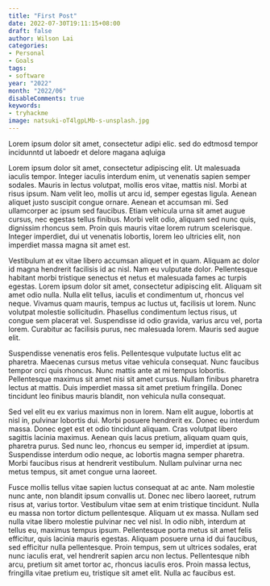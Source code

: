 ```yaml
---
title: "First Post"
date: 2022-07-30T19:11:15+08:00
draft: false
author: Wilson Lai
categories:
- Personal
- Goals
tags:
- software
year: "2022"
month: "2022/06"
disableComments: true
keywords:
- tryhackme
image: natsuki-oT4lgpLMb-s-unsplash.jpg
---
```

Lorem ipsum dolor sit amet, consectetur adipi elic. sed do edtmosd tempor incidunntd ut laboedr et delore magana aqluiga
<!--more-->
Lorem ipsum dolor sit amet, consectetur adipiscing elit. Ut malesuada iaculis tempor. Integer iaculis interdum enim, ut venenatis sapien semper sodales. Mauris in lectus volutpat, mollis eros vitae, mattis nisl. Morbi at risus ipsum. Nam velit leo, mollis ut arcu id, semper egestas ligula. Aenean aliquet justo suscipit congue ornare. Aenean et accumsan mi. Sed ullamcorper ac ipsum sed faucibus. Etiam vehicula urna sit amet augue cursus, nec egestas tellus finibus. Morbi velit odio, aliquam sed nunc quis, dignissim rhoncus sem. Proin quis mauris vitae lorem rutrum scelerisque. Integer imperdiet, dui ut venenatis lobortis, lorem leo ultricies elit, non imperdiet massa magna sit amet est.

Vestibulum at ex vitae libero accumsan aliquet et in quam. Aliquam ac dolor id magna hendrerit facilisis id ac nisl. Nam eu vulputate dolor. Pellentesque habitant morbi tristique senectus et netus et malesuada fames ac turpis egestas. Lorem ipsum dolor sit amet, consectetur adipiscing elit. Aliquam sit amet odio nulla. Nulla elit tellus, iaculis et condimentum ut, rhoncus vel neque. Vivamus quam mauris, tempus ac luctus ut, facilisis ut lorem. Nunc volutpat molestie sollicitudin. Phasellus condimentum lectus risus, ut congue sem placerat vel. Suspendisse id odio gravida, varius arcu vel, porta lorem. Curabitur ac facilisis purus, nec malesuada lorem. Mauris sed augue elit.

Suspendisse venenatis eros felis. Pellentesque vulputate luctus elit ac pharetra. Maecenas cursus metus vitae vehicula consequat. Nunc faucibus tempor orci quis rhoncus. Nunc mattis ante at mi tempus lobortis. Pellentesque maximus sit amet nisi sit amet cursus. Nullam finibus pharetra lectus at mattis. Duis imperdiet massa sit amet pretium fringilla. Donec tincidunt leo finibus mauris blandit, non vehicula nulla consequat.

Sed vel elit eu ex varius maximus non in lorem. Nam elit augue, lobortis at nisl in, pulvinar lobortis dui. Morbi posuere hendrerit ex. Donec eu interdum massa. Donec eget est et odio tincidunt aliquam. Cras volutpat libero sagittis lacinia maximus. Aenean quis lacus pretium, aliquam quam quis, pharetra purus. Sed nunc leo, rhoncus eu semper id, imperdiet at ipsum. Suspendisse interdum odio neque, ac lobortis magna semper pharetra. Morbi faucibus risus at hendrerit vestibulum. Nullam pulvinar urna nec metus tempus, sit amet congue urna laoreet.

Fusce mollis tellus vitae sapien luctus consequat at ac ante. Nam molestie nunc ante, non blandit ipsum convallis ut. Donec nec libero laoreet, rutrum risus at, varius tortor. Vestibulum vitae sem at enim tristique tincidunt. Nulla eu massa non tortor dictum pellentesque. Aliquam ut ex massa. Nullam sed nulla vitae libero molestie pulvinar nec vel nisl. In odio nibh, interdum at tellus eu, maximus tempus ipsum. Pellentesque porta metus sit amet felis efficitur, quis lacinia mauris egestas. Aliquam posuere urna id dui faucibus, sed efficitur nulla pellentesque. Proin tempus, sem ut ultrices sodales, erat nunc iaculis erat, vel hendrerit sapien arcu non lectus. Pellentesque nibh arcu, pretium sit amet tortor ac, rhoncus iaculis eros. Proin massa lectus, fringilla vitae pretium eu, tristique sit amet elit. Nulla ac faucibus est.